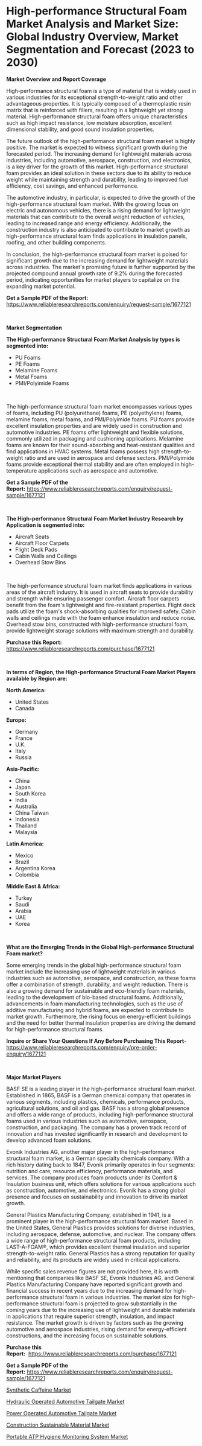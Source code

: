 <p><h1>High-performance Structural Foam Market Analysis and Market Size: Global Industry Overview, Market Segmentation and Forecast (2023 to 2030)</h1></p><p><strong>Market Overview and Report Coverage</strong></p>
<p><p>High-performance structural foam is a type of material that is widely used in various industries for its exceptional strength-to-weight ratio and other advantageous properties. It is typically composed of a thermoplastic resin matrix that is reinforced with fillers, resulting in a lightweight yet strong material. High-performance structural foam offers unique characteristics such as high impact resistance, low moisture absorption, excellent dimensional stability, and good sound insulation properties.</p><p>The future outlook of the high-performance structural foam market is highly positive. The market is expected to witness significant growth during the forecasted period. The increasing demand for lightweight materials across industries, including automotive, aerospace, construction, and electronics, is a key driver for the growth of this market. High-performance structural foam provides an ideal solution in these sectors due to its ability to reduce weight while maintaining strength and durability, leading to improved fuel efficiency, cost savings, and enhanced performance.</p><p>The automotive industry, in particular, is expected to drive the growth of the high-performance structural foam market. With the growing focus on electric and autonomous vehicles, there is a rising demand for lightweight materials that can contribute to the overall weight reduction of vehicles, leading to increased range and energy efficiency. Additionally, the construction industry is also anticipated to contribute to market growth as high-performance structural foam finds applications in insulation panels, roofing, and other building components.</p><p>In conclusion, the high-performance structural foam market is poised for significant growth due to the increasing demand for lightweight materials across industries. The market's promising future is further supported by the projected compound annual growth rate of 9.2% during the forecasted period, indicating opportunities for market players to capitalize on the expanding market potential.</p></p>
<p><strong>Get a Sample PDF of the Report:</strong> <a href="https://www.reliableresearchreports.com/enquiry/request-sample/1677121">https://www.reliableresearchreports.com/enquiry/request-sample/1677121</a></p>
<p>&nbsp;</p>
<p><strong>Market Segmentation</strong></p>
<p><strong>The High-performance Structural Foam Market Analysis by types is segmented into:</strong></p>
<p><ul><li>PU Foams</li><li>PE Foams</li><li>Melamine Foams</li><li>Metal Foams</li><li>PMI/Polyimide Foams</li></ul></p>
<p>&nbsp;</p>
<p><p>The high-performance structural foam market encompasses various types of foams, including PU (polyurethane) foams, PE (polyethylene) foams, melamine foams, metal foams, and PMI/Polyimide foams. PU foams provide excellent insulation properties and are widely used in construction and automotive industries. PE foams offer lightweight and flexible solutions, commonly utilized in packaging and cushioning applications. Melamine foams are known for their sound-absorbing and heat-resistant qualities and find applications in HVAC systems. Metal foams possess high strength-to-weight ratio and are used in aerospace and defense sectors. PMI/Polyimide foams provide exceptional thermal stability and are often employed in high-temperature applications such as aerospace and automotive.</p></p>
<p><strong>Get a Sample PDF of the Report:</strong>&nbsp;<a href="https://www.reliableresearchreports.com/enquiry/request-sample/1677121">https://www.reliableresearchreports.com/enquiry/request-sample/1677121</a></p>
<p>&nbsp;</p>
<p><strong>The High-performance Structural Foam Market Industry Research by Application is segmented into:</strong></p>
<p><ul><li>Aircraft Seats</li><li>Aircraft Floor Carpets</li><li>Flight Deck Pads</li><li>Cabin Walls and Ceilings</li><li>Overhead Stow Bins</li></ul></p>
<p>&nbsp;</p>
<p><p>The high-performance structural foam market finds applications in various areas of the aircraft industry. It is used in aircraft seats to provide durability and strength while ensuring passenger comfort. Aircraft floor carpets benefit from the foam's lightweight and fire-resistant properties. Flight deck pads utilize the foam's shock-absorbing qualities for improved safety. Cabin walls and ceilings made with the foam enhance insulation and reduce noise. Overhead stow bins, constructed with high-performance structural foam, provide lightweight storage solutions with maximum strength and durability.</p></p>
<p><strong>Purchase this Report:</strong>&nbsp; <a href="https://www.reliableresearchreports.com/purchase/1677121">https://www.reliableresearchreports.com/purchase/1677121</a></p>
<p>&nbsp;</p>
<p><strong>In terms of Region, the High-performance Structural Foam Market Players available by Region are:</strong></p>
<p>
    <p> <strong> North America: </strong>
        <ul>
            <li>United States</li>
            <li>Canada</li>
        </ul>
        </p> 
    <p> <strong> Europe: </strong>
        <ul>
            <li>Germany</li>
            <li>France</li>
            <li>U.K.</li>
            <li>Italy</li>
            <li>Russia</li>
        </ul>
        </p> 
    <p> <strong> Asia-Pacific: </strong>
        <ul>
            <li>China</li>
            <li>Japan</li>
            <li>South Korea</li>
            <li>India</li>
            <li>Australia</li>
            <li>China Taiwan</li>
            <li>Indonesia</li>
            <li>Thailand</li>
            <li>Malaysia</li>
        </ul>
        </p> 
    <p> <strong> Latin America: </strong>
        <ul>
            <li>Mexico</li>
            <li>Brazil</li>
            <li>Argentina Korea</li>
            <li>Colombia</li>
        </ul>
        </p> 
    <p> <strong> Middle East & Africa: </strong>
        <ul>
            <li>Turkey</li>
            <li>Saudi</li>
            <li>Arabia</li>
            <li>UAE</li>
            <li>Korea</li>
        </ul>
    </p>
    </p>
<p>&nbsp;</p>
<p><strong>What are the Emerging Trends in the Global High-performance Structural Foam market?</strong></p>
<p><p>Some emerging trends in the global high-performance structural foam market include the increasing use of lightweight materials in various industries such as automotive, aerospace, and construction, as these foams offer a combination of strength, durability, and weight reduction. There is also a growing demand for sustainable and eco-friendly foam materials, leading to the development of bio-based structural foams. Additionally, advancements in foam manufacturing technologies, such as the use of additive manufacturing and hybrid foams, are expected to contribute to market growth. Furthermore, the rising focus on energy-efficient buildings and the need for better thermal insulation properties are driving the demand for high-performance structural foams.</p></p>
<p><strong>Inquire or Share Your Questions If Any Before Purchasing This Report</strong>- <a href="https://www.reliableresearchreports.com/enquiry/pre-order-enquiry/1677121">https://www.reliableresearchreports.com/enquiry/pre-order-enquiry/1677121</a></p>
<p>&nbsp;</p>
<p><strong>Major Market Players</strong></p>
<p><p>BASF SE is a leading player in the high-performance structural foam market. Established in 1865, BASF is a German chemical company that operates in various segments, including plastics, chemicals, performance products, agricultural solutions, and oil and gas. BASF has a strong global presence and offers a wide range of products, including high-performance structural foams used in various industries such as automotive, aerospace, construction, and packaging. The company has a proven track record of innovation and has invested significantly in research and development to develop advanced foam solutions.</p><p>Evonik Industries AG, another major player in the high-performance structural foam market, is a German specialty chemicals company. With a rich history dating back to 1847, Evonik primarily operates in four segments: nutrition and care, resource efficiency, performance materials, and services. The company produces foam products under its Comfort & Insulation business unit, which offers solutions for various applications such as construction, automotive, and electronics. Evonik has a strong global presence and focuses on sustainability and innovation to drive its market growth.</p><p>General Plastics Manufacturing Company, established in 1941, is a prominent player in the high-performance structural foam market. Based in the United States, General Plastics provides solutions for diverse industries, including aerospace, defense, automotive, and nuclear. The company offers a wide range of high-performance structural foam products, including LAST-A-FOAM®, which provides excellent thermal insulation and superior strength-to-weight ratio. General Plastics has a strong reputation for quality and reliability, and its products are widely used in critical applications. </p><p>While specific sales revenue figures are not provided here, it is worth mentioning that companies like BASF SE, Evonik Industries AG, and General Plastics Manufacturing Company have reported significant growth and financial success in recent years due to the increasing demand for high-performance structural foam in various industries. The market size for high-performance structural foam is projected to grow substantially in the coming years due to the increasing use of lightweight and durable materials in applications that require superior strength, insulation, and impact resistance. The market growth is driven by factors such as the growing automotive and aerospace industries, rising demand for energy-efficient constructions, and the increasing focus on sustainable solutions.</p></p>
<p><strong>Purchase this Report:</strong>&nbsp;&nbsp;<a href="https://www.reliableresearchreports.com/purchase/1677121">https://www.reliableresearchreports.com/purchase/1677121</a></p>
<p></p>
<p><strong>Get a Sample PDF of the Report:</strong>&nbsp;<a href="https://www.reliableresearchreports.com/enquiry/request-sample/1677121">https://www.reliableresearchreports.com/enquiry/request-sample/1677121</a></p>
<p><p><a href="https://github.com/deliacustodio40/Market-Research-Report-List-1/blob/main/synthetic-caffeine-market.md">Synthetic Caffeine Market</a></p><p><a href="https://www.linkedin.com/pulse/hydraulic-operated-automotive-tailgate-market-share-amp-new/">Hydraulic Operated Automotive Tailgate Market</a></p><p><a href="https://www.linkedin.com/pulse/power-operated-automotive-tailgate-market-size-2023/">Power Operated Automotive Tailgate Market</a></p><p><a href="https://github.com/maliyahmorrow6654/Market-Research-Report-List-1/blob/main/construction-sustainable-material-market.md">Construction Sustainable Material Market</a></p><p><a href="https://medium.com/@malcomw102036/portable-atp-hygiene-monitoring-system-market-size-growth-forecast-2023-2030-594927a791aa">Portable ATP Hygiene Monitoring System Market</a></p></p>